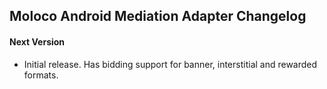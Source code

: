## Moloco Android Mediation Adapter Changelog

#### Next Version
- Initial release. Has bidding support for banner, interstitial and rewarded formats.